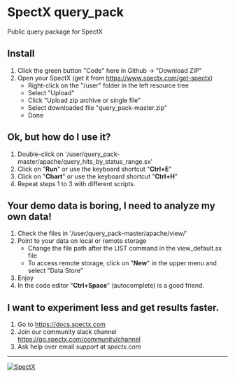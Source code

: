 # SpectX query_pack
Public query package for SpectX

## Install
1) Click the green button "Code" here in Github -> "Download ZIP"
2) Open your SpectX (get it from https://www.spectx.com/get-spectx)
    * Right-click on the "/user" folder in the left resource tree
    * Select "Upload"
    * Click "Upload zip archive or single file"
    * Select downloaded file "query_pack-master.zip"
    * Done

## Ok, but how do I use it?
1) Double-click on '/user/query_pack-master/apache/query_hits_by_status_range.sx'
2) Click on "**Run**" or use the keyboard shortcut "**Ctrl+E**"
3) Click on "**Chart**" or use the keyboard shortcut "**Ctrl+H**"
4) Repeat steps 1 to 3 with different scripts.

## Your demo data is boring, I need to analyze my own data!
1) Check the files in '/user/query_pack-master/apache/view/'
2) Point to your data on local or remote storage 
   * Change the file path after the LIST command in the view_default.sx file
   * To access remote storage, click on  "**New**" in the upper menu and select "Data Store"
3) Enjoy
4) In the code editor "**Ctrl+Space**" (autocomplete) is a good friend.

## I want to experiment less and get results faster.
1) Go to https://docs.spectx.com
2) Join our community slack channel https://go.spectx.com/community/channel
3) Ask help over email *support* at *spectx.com*

---------
<a href="https://www.spectx.com"><img src="https://docs.spectx.com/v2/_static/assets/spectx-dark-logo.svg" alt="SpectX"/></a>
